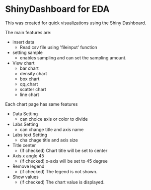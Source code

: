 # ShinyDashboard for EDA



This was created for quick visualizations using the Shiny Dashboard. 



The main features are:

- insert data
  - Read csv file using 'fileinput' function
- setting sample
  - enables sampling and can set the sampling amount. 
- View chart
  - bar chart
  - density chart
  - box chart 
  - qq_chart 
  - scatter chart
  - line chart 



Each chart page has same features

- Data Setting
  - can choice axis or color to divide 
- Labs Setting
  - can change title and axis name
- Labs text Setting 
  - cha chage title and axis size
- Title center 
  - (If checked) Chart title will be set to center
- Axis x angle 45 
  - (if checked) x-axis will be set to 45 degree
- Remove legend 
  - (if checked) The legend is not shown.
- Show values 
  - (if checked) The chart value is displayed.

